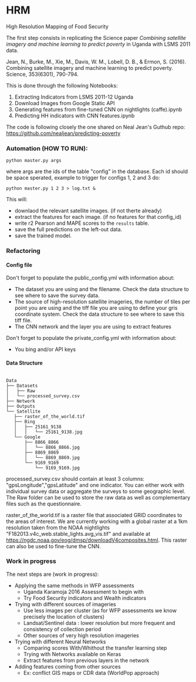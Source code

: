 # HRM

High Resolution Mapping of Food Security

The first step consists in replicating the Science paper *Combining satellite imagery and machine learning to predict poverty* in Uganda with LSMS 2011 data. 

Jean, N., Burke, M., Xie, M., Davis, W. M., Lobell, D. B., & Ermon, S. (2016). Combining satellite imagery and machine learning to predict poverty. Science, 353(6301), 790-794.

This is done through the following Notebooks:

  1. Extracting Indicators from LSMS 2011-12 Uganda
  2. Download Images from Google Static API
  3. Generating features from fine-tuned CNN on nightlights (caffe).ipynb
  4. Predicting HH indicators with CNN features.ipynb
  
 The code is following closely the one shared on Neal Jean's Guthub repo: https://github.com/nealjean/predicting-poverty

### Automation (HOW TO RUN):
```
python master.py args
```
where args are the ids of the table "config" in the database. Each id should be space sperated, example to trigger for configs 1, 2 and 3 do:
```
python master.py 1 2 3 > log.txt &
```
This will:
* downlaod the relevant satellite images. (if not therte already)
* extract the features for each image. (if no features for that config_id)
* write r2 Pearson and MAPE scores to the ```results``` table.
* save the full predictions on the left-out data.
* save the trained model.

### Refactoring  
  
#### Config file

Don't forget to populate the public_config.yml with information about:
* The dataset you are using and the filename. Check the data structure to see where to save the survey data.
* The source of high-resolution satellite imageries, the number of tiles per point you are using and the tiff file you are using to define your gris coordinate system. Check the data structure to see where to save this tiff file.
* The CNN network and the layer you are using to extract features

Don't forget to populate the private_config.yml with information about:
* You bing and/or API keys 

#### Data Structure
  
 ```
 
Data
├── Datasets
│   ├── Raw
│   └── processed_survey.csv
├── Network
├── Outputs
└── Satellite
    ├── raster_of_the_world.tif
    ├── Bing
    │   ├── 25161_9138
    │   │   └── 25161_9138.jpg
    └── Google
        ├── 8866_8866
        │   └── 8866_8866.jpg
        ├── 8869_8869
        │   └── 8869_8869.jpg
        └── 9169_9169
            └── 9169_9169.jpg
  ```
  
  processed_survey.csv should contain at least 3 columns: "gpsLongitude","gpsLatitude" and one indicator. You can either work with individual survey data or aggregate the surveys to some geographic level. The Raw folder can be used to store the raw data as well as complementary files such as the questionnaire.
  
  raster_of_the_world.tif is a raster file that associated GRID coordinates to the areas of interest. We are currently working with a global raster at a 1km resolution taken from the NOAA nightlights "F182013.v4c_web.stable_lights.avg_vis.tif" and available at https://ngdc.noaa.gov/eog/dmsp/downloadV4composites.html. This raster can also be used to fine-tune the CNN.
 
  ### Work in progress
  
 The next steps are (work in progress):
+ Applying the same methods in WFP assessments
  + Uganda Karamoja 2016 Assessment to begin with
  + Try Food Security indicators and Wealth indicators
+ Trying with different sources of imageries
  + Use less images per cluster (as for WFP assessments we know precisely the location of clusters)
  + Landsat/Sentinel data : lower resolution but more frequent and consistency of collection period 
  + Other sources of very high resolution imageries
+ Trying with different Neural Networks 
  + Comparing scores With/Whithout the transfer learning step
  + Trying with Networks available on Keras
  + Extract features from previous layers in the network
+ Adding features coming from other sources 
  + Ex: conflict GIS maps or CDR data (WorldPop approach) 

